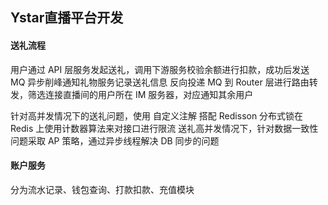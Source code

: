 ## Ystar直播平台开发

#### 送礼流程
用户通过 API 层服务发起送礼，调用下游服务校验余额进行扣款，成功后发送 MQ 异步削峰通知礼物服务记录送礼信息
反向投递 MQ 到 Router 层进行路由转发，筛选连接直播间的用户所在 IM 服务器，对应通知其余用户

针对高并发情况下的送礼问题，使用 自定义注解 搭配 Redisson 分布式锁在 Redis 上使用计数器算法来对接口进行限流
送礼高并发情况下，针对数据一致性问题采取 AP 策略，通过异步线程解决 DB 同步的问题


#### 账户服务
分为流水记录、钱包查询、打款扣款、充值模块